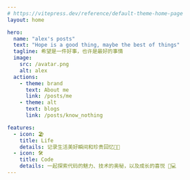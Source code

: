 ```yaml
---
# https://vitepress.dev/reference/default-theme-home-page
layout: home

hero:
  name: "alex's posts"
  text: "Hope is a good thing, maybe the best of things"
  tagline: 希望是一件好事，也许是最好的事情
  image:
    src: /avatar.png
    alt: alex
  actions:
    - theme: brand
      text: About me
      link: /posts/me
    - theme: alt
      text: blogs
      link: /posts/know_nothing

features:
  - icon: 🏖
    title: Life
    details: 记录生活美好瞬间和珍贵回忆🌱🌈
  - icon: 🛠️
    title: Code
    details: 一起探索代码的魅力、技术的奥秘，以及成长的喜悦 🚀💻
---
```


